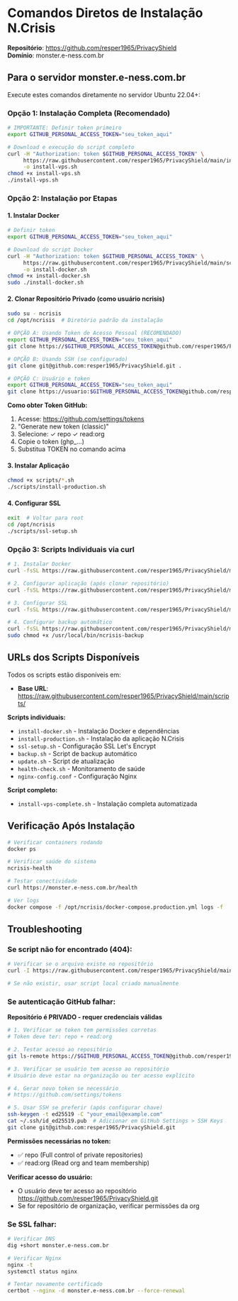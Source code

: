 # Comandos Diretos de Instalação N.Crisis

**Repositório**: https://github.com/resper1965/PrivacyShield  
**Domínio**: monster.e-ness.com.br

## Para o servidor monster.e-ness.com.br

Execute estes comandos diretamente no servidor Ubuntu 22.04+:

### Opção 1: Instalação Completa (Recomendado)
```bash
# IMPORTANTE: Definir token primeiro
export GITHUB_PERSONAL_ACCESS_TOKEN="seu_token_aqui"

# Download e execução do script completo
curl -H "Authorization: token $GITHUB_PERSONAL_ACCESS_TOKEN" \
     https://raw.githubusercontent.com/resper1965/PrivacyShield/main/install-vps-complete.sh \
     -o install-vps.sh
chmod +x install-vps.sh
./install-vps.sh
```

### Opção 2: Instalação por Etapas

#### 1. Instalar Docker
```bash
# Definir token
export GITHUB_PERSONAL_ACCESS_TOKEN="seu_token_aqui"

# Download do script Docker
curl -H "Authorization: token $GITHUB_PERSONAL_ACCESS_TOKEN" \
     https://raw.githubusercontent.com/resper1965/PrivacyShield/main/scripts/install-docker.sh \
     -o install-docker.sh
chmod +x install-docker.sh
sudo ./install-docker.sh
```

#### 2. Clonar Repositório Privado (como usuário ncrisis)
```bash
sudo su - ncrisis
cd /opt/ncrisis  # Diretório padrão da instalação

# OPÇÃO A: Usando Token de Acesso Pessoal (RECOMENDADO)
export GITHUB_PERSONAL_ACCESS_TOKEN="seu_token_aqui"
git clone https://$GITHUB_PERSONAL_ACCESS_TOKEN@github.com/resper1965/PrivacyShield.git .

# OPÇÃO B: Usando SSH (se configurado)
git clone git@github.com:resper1965/PrivacyShield.git .

# OPÇÃO C: Usuário e token
export GITHUB_PERSONAL_ACCESS_TOKEN="seu_token_aqui"
git clone https://usuario:$GITHUB_PERSONAL_ACCESS_TOKEN@github.com/resper1965/PrivacyShield.git .
```

**Como obter Token GitHub:**
1. Acesse: https://github.com/settings/tokens
2. "Generate new token (classic)"
3. Selecione: ✓ repo ✓ read:org
4. Copie o token (ghp_...)
5. Substitua TOKEN no comando acima

#### 3. Instalar Aplicação
```bash
chmod +x scripts/*.sh
./scripts/install-production.sh
```

#### 4. Configurar SSL
```bash
exit  # Voltar para root
cd /opt/ncrisis
./scripts/ssl-setup.sh
```

### Opção 3: Scripts Individuais via curl

```bash
# 1. Instalar Docker
curl -fsSL https://raw.githubusercontent.com/resper1965/PrivacyShield/main/scripts/install-docker.sh | sudo bash

# 2. Configurar aplicação (após clonar repositório)
curl -fsSL https://raw.githubusercontent.com/resper1965/PrivacyShield/main/scripts/install-production.sh | sudo -u ncrisis bash

# 3. Configurar SSL
curl -fsSL https://raw.githubusercontent.com/resper1965/PrivacyShield/main/scripts/ssl-setup.sh | sudo bash

# 4. Configurar backup automático
curl -fsSL https://raw.githubusercontent.com/resper1965/PrivacyShield/main/scripts/backup.sh -o /usr/local/bin/ncrisis-backup
sudo chmod +x /usr/local/bin/ncrisis-backup
```

## URLs dos Scripts Disponíveis

Todos os scripts estão disponíveis em:
- **Base URL**: https://raw.githubusercontent.com/resper1965/PrivacyShield/main/scripts/

**Scripts individuais:**
- `install-docker.sh` - Instalação Docker e dependências
- `install-production.sh` - Instalação da aplicação N.Crisis
- `ssl-setup.sh` - Configuração SSL Let's Encrypt
- `backup.sh` - Script de backup automático
- `update.sh` - Script de atualização
- `health-check.sh` - Monitoramento de saúde
- `nginx-config.conf` - Configuração Nginx

**Script completo:**
- `install-vps-complete.sh` - Instalação completa automatizada

## Verificação Após Instalação

```bash
# Verificar containers rodando
docker ps

# Verificar saúde do sistema
ncrisis-health

# Testar conectividade
curl https://monster.e-ness.com.br/health

# Ver logs
docker compose -f /opt/ncrisis/docker-compose.production.yml logs -f
```

## Troubleshooting

### Se script não for encontrado (404):
```bash
# Verificar se o arquivo existe no repositório
curl -I https://raw.githubusercontent.com/resper1965/PrivacyShield/main/scripts/install-docker.sh

# Se não existir, usar script local criado manualmente
```

### Se autenticação GitHub falhar:

**Repositório é PRIVADO - requer credenciais válidas**

```bash
# 1. Verificar se token tem permissões corretas
# Token deve ter: repo + read:org

# 2. Testar acesso ao repositório
git ls-remote https://$GITHUB_PERSONAL_ACCESS_TOKEN@github.com/resper1965/PrivacyShield.git

# 3. Verificar se usuário tem acesso ao repositório
# Usuário deve estar na organização ou ter acesso explícito

# 4. Gerar novo token se necessário
# https://github.com/settings/tokens

# 5. Usar SSH se preferir (após configurar chave)
ssh-keygen -t ed25519 -C "your_email@example.com"
cat ~/.ssh/id_ed25519.pub  # Adicionar em GitHub Settings > SSH Keys
git clone git@github.com:resper1965/PrivacyShield.git
```

**Permissões necessárias no token:**
- ✅ repo (Full control of private repositories)
- ✅ read:org (Read org and team membership)

**Verificar acesso do usuário:**
- O usuário deve ter acesso ao repositório https://github.com/resper1965/PrivacyShield.git
- Se for repositório de organização, verificar permissões da org

### Se SSL falhar:
```bash
# Verificar DNS
dig +short monster.e-ness.com.br

# Verificar Nginx
nginx -t
systemctl status nginx

# Tentar novamente certificado
certbot --nginx -d monster.e-ness.com.br --force-renewal
```